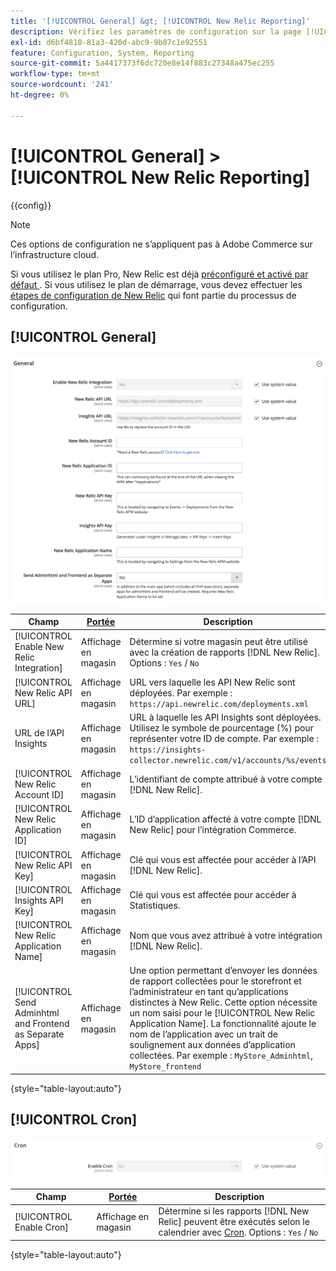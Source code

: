 ```yaml
---
title: '[!UICONTROL General] &gt; [!UICONTROL New Relic Reporting]'
description: Vérifiez les paramètres de configuration sur la page [!UICONTROL General] &gt; [!UICONTROL New Relic Reporting] de l’administrateur Commerce.
exl-id: d6bf4810-81a3-420d-abc9-9b87c1e92551
feature: Configuration, System, Reporting
source-git-commit: 5a4417373f6dc720e8e14f883c27348a475ec255
workflow-type: tm+mt
source-wordcount: '241'
ht-degree: 0%

---
```


# [!UICONTROL General] > [!UICONTROL New Relic Reporting]

{{config}}

>[!NOTE]
>Ces options de configuration ne s’appliquent pas à Adobe Commerce sur l’infrastructure cloud.
>
>Si vous utilisez le plan Pro, New Relic est déjà [ préconfiguré et activé par défaut ](https://experienceleague.adobe.com/docs/commerce-cloud-service/user-guide/monitor/new-relic/new-relic-service.html?lang=fr). Si vous utilisez le plan de démarrage, vous devez effectuer les [étapes de configuration de New Relic](https://experienceleague.adobe.com/docs/commerce-cloud-service/user-guide/monitor/new-relic/account-management.html?lang=fr#configure-new-relic-for-starter-environment) qui font partie du processus de configuration.

## [!UICONTROL General]

![Général](./assets/new-relic-reporting-general.png)<!-- zoom -->

<!-- [General](https://experienceleague.adobe.com/fr/docs/commerce-admin/start/reporting/new-relic-reporting) -->

| Champ | [Portée](../../getting-started/websites-stores-views.md#scope-settings) | Description |
|--- |--- |--- |
| [!UICONTROL Enable New Relic Integration] | Affichage en magasin | Détermine si votre magasin peut être utilisé avec la création de rapports [!DNL New Relic]. Options : `Yes` / `No` |
| [!UICONTROL New Relic API URL] | Affichage en magasin | URL vers laquelle les API New Relic sont déployées. Par exemple : `https://api.newrelic.com/deployments.xml` |
| URL de l’API Insights | Affichage en magasin | URL à laquelle les API Insights sont déployées. Utilisez le symbole de pourcentage (%) pour représenter votre ID de compte. Par exemple : `https://insights-collector.newrelic.com/v1/accounts/%s/events` |
| [!UICONTROL New Relic Account ID] | Affichage en magasin | L’identifiant de compte attribué à votre compte [!DNL New Relic]. |
| [!UICONTROL New Relic Application ID] | Affichage en magasin | L’ID d’application affecté à votre compte [!DNL New Relic] pour l’intégration Commerce. |
| [!UICONTROL New Relic API Key] | Affichage en magasin | Clé qui vous est affectée pour accéder à l’API [!DNL New Relic]. |
| [!UICONTROL Insights API Key] | Affichage en magasin | Clé qui vous est affectée pour accéder à Statistiques. |
| [!UICONTROL New Relic Application Name] | Affichage en magasin | Nom que vous avez attribué à votre intégration [!DNL New Relic]. |
| [!UICONTROL Send Adminhtml and Frontend as Separate Apps] | Affichage en magasin | Une option permettant d’envoyer les données de rapport collectées pour le storefront et l’administrateur en tant qu’applications distinctes à New Relic. Cette option nécessite un nom saisi pour le [!UICONTROL New Relic Application Name]. La fonctionnalité ajoute le nom de l’application avec un trait de soulignement aux données d’application collectées. Par exemple : `MyStore_Adminhtml`, `MyStore_frontend` |

{style="table-layout:auto"}

## [!UICONTROL Cron]

![Cron](./assets/new-relic-reporting-cron.png)<!-- zoom -->

<!-- Cron](https://experienceleague.adobe.com/fr/docs/commerce-admin/systems/tools/cron) -->

| Champ | [Portée](../../getting-started/websites-stores-views.md#scope-settings) | Description |
|--- |--- |--- |
| [!UICONTROL Enable Cron] | Affichage en magasin | Détermine si les rapports [!DNL New Relic] peuvent être exécutés selon le calendrier avec [Cron](../../systems/cron.md). Options : `Yes` / `No` |

{style="table-layout:auto"}
